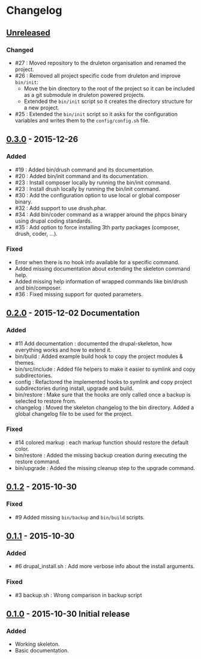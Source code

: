 # Changelog


## [Unreleased][1.x.x]
### Changed
- #27 : Moved repository to the druleton organisation and renamed the project.
- #26 : Removed all project specific code from druleton and improve `bin/init`:
  - Move the bin directory to the root of the project so it can be included as a
    git submodule in druleton powered projects.
  - Extended the `bin/init` script so it creates the directory structure for a
    new project.
- #25 : Extended the `bin/init` script so it asks for the configuration variables
  and writes them to the `config/config.sh` file.



## [0.3.0] - 2015-12-26
### Added
- #19 : Added bin/drush command and its documentation.
- #20 : Added bin/init command and its documentation.
- #23 : Install composer locally by running the bin/init command.
- #23 : Install drush locally by running the bin/init command.
- #30 : Add the configuration option to use local or global composer binary.
- #32 : Add support to use drush.phar.
- #34 : Add bin/coder command as a wrapper around the phpcs binary using drupal
        coding standards.
- #35 : Add option to force installing 3th party packages (composer, drush,
        coder, ...).

### Fixed
- Error when there is no hook info available for a specific command.
- Added missing documentation about extending the skeleton command help.
- Added missing help information of wrapped commands like bin/drush and
  bin/composer.
- #36 : Fixed missing support for quoted parameters.


## [0.2.0] - 2015-12-02 Documentation
### Added
- #11 Add documentation : documented the drupal-skeleton, how everything works
  and how to extend it.
- bin/build : Added example build hook to copy the project modules & themes.
- bin/src/include : Added file helpers to make it easier to symlink and copy
  subdirectories.
- config : Refactored the implemented hooks to symlink and copy project
  subdirectories during install, upgrade and build.
- bin/restore : Make sure that the hooks are only called once a backup is
  selected to restore from.
- changelog : Moved the skeleton changelog to the bin directory. Added a global
  changelog file to be used for the project.

### Fixed
- #14 colored markup : each markup function should restore the default color.
- bin/restore : Added the missing backup creation during executing the restore
  command.
- bin/upgrade : Added the missing cleanup step to the upgrade command.



## [0.1.2] - 2015-10-30
### Fixed
- #9 Added missing `bin/backup` and `bin/build` scripts.



## [0.1.1] - 2015-10-30
### Added
- #6 drupal_install.sh : Add more verbose info about the install arguments.

### Fixed
- #3 backup.sh : Wrong comparison in backup script



## [0.1.0] - 2015-10-30 Initial release
### Added
- Working skeleton.
- Basic documentation.



[1.x.x]: https://github.com/zero2one/drupal-skeleton/compare/master...develop
[0.3.0]: https://github.com/druleton/druleton/compare/0.2.0...0.3.0
[0.2.0]: https://github.com/druleton/druleton/compare/0.1.1...0.2.0
[0.1.2]: https://github.com/druleton/druleton/compare/0.1.1...0.1.2
[0.1.1]: https://github.com/druleton/druleton/compare/0.1.0...0.1.1
[0.1.0]: https://github.com/druleton/druleton/releases/tag/0.1.0
